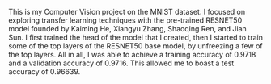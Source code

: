 This is my Computer Vision project on the MNIST dataset. I focused on exploring transfer learning techniques with the pre-trained RESNET50 model founded by Kaiming He, Xiangyu Zhang, Shaoqing Ren, and Jian Sun. I first trained the head of the model that I created, then I started to train some of the top layers of the RESNET50 base model, by unfreezing a few of the top layers. All in all, I was able to achieve a training accuracy of 0.9718 and a validation accuracy of 0.9716. This allowed me to boast a test accuracy of 0.96639.
